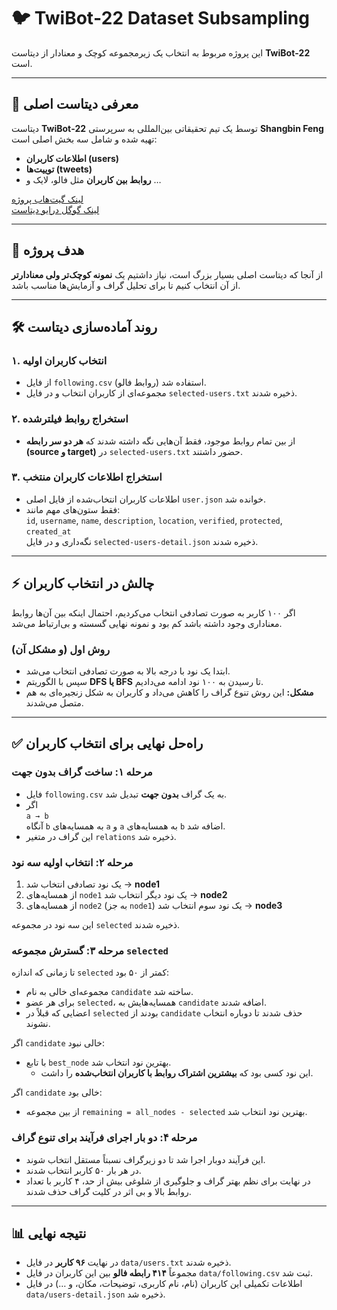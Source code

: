 # 🐦 TwiBot‑22 Dataset Subsampling  

‏این پروژه مربوط به انتخاب یک زیرمجموعه کوچک و معنادار از دیتاست **TwiBot‑22** است.

---

## 📌 معرفی دیتاست اصلی  

‏دیتاست **TwiBot‑22** توسط یک تیم تحقیقاتی بین‌المللی به سرپرستی **Shangbin Feng** تهیه شده و شامل سه بخش اصلی است:  

- **اطلاعات کاربران (users)**  
- **توییت‌ها (tweets)**  
- **روابط بین کاربران** مثل فالو، لایک و …  

[لینک گیت‌هاب پروژه](https://github.com/LuoUndergradXJTU/TwiBot-22)  
[لینک گوگل درایو دیتاست](https://drive.google.com/drive/folders/1YwiOUwtl8pCd2GD97Q_WEzwEUtSPoxFs?usp=sharing)  

---

## 🎯 هدف پروژه  

‏از آنجا که دیتاست اصلی بسیار بزرگ است، نیاز داشتیم یک **نمونه کوچک‌تر ولی معنادارتر** از آن انتخاب کنیم تا برای تحلیل گراف و آزمایش‌ها مناسب باشد.  

---

## 🛠 روند آماده‌سازی دیتاست  

### ۱. انتخاب کاربران اولیه  

- از فایل `following.csv` (روابط فالو) استفاده شد.  
- مجموعه‌ای از کاربران انتخاب و در فایل `selected-users.txt` ذخیره شدند.  

### ۲. استخراج روابط فیلترشده  

- از بین تمام روابط موجود، فقط آن‌هایی نگه داشته شدند که **هر دو سر رابطه (source و target)** در `selected-users.txt` حضور داشتند.  

### ۳. استخراج اطلاعات کاربران منتخب  

- اطلاعات کاربران انتخاب‌شده از فایل اصلی `user.json` خوانده شد.  
- فقط ستون‌های مهم مانند:  
  `id`, `username`, `name`, `description`, `location`, `verified`, `protected`, `created_at`  
  نگه‌داری و در فایل `selected-users-detail.json` ذخیره شدند.  

---

## ⚡ چالش در انتخاب کاربران  

‏اگر ۱۰۰ کاربر به صورت تصادفی انتخاب می‌کردیم، احتمال اینکه بین آن‌ها روابط معناداری وجود داشته باشد کم بود و نمونه نهایی گسسته و بی‌ارتباط می‌شد.  

### روش اول (و مشکل آن)  

- ابتدا یک نود با درجه بالا به صورت تصادفی انتخاب می‌شد.  
- سپس با الگوریتم **DFS یا BFS** تا رسیدن به ۱۰۰ نود ادامه می‌دادیم.  
- **مشکل:** این روش تنوع گراف را کاهش می‌داد و کاربران به شکل زنجیره‌ای به هم متصل می‌شدند.  

---

## ✅ راه‌حل نهایی برای انتخاب کاربران  

### مرحله ۱: ساخت گراف بدون جهت  

- فایل `following.csv` به یک گراف **بدون جهت** تبدیل شد.  
- اگر  
  `a → b`  
  آنگاه `b` به همسایه‌های `a` و `a` به همسایه‌های `b` اضافه شد.  
- این گراف در متغیر `relations` ذخیره شد.  

### مرحله ۲: انتخاب اولیه سه نود  

1. یک نود تصادفی انتخاب شد → **node1**  
2. از همسایه‌های `node1` یک نود دیگر انتخاب شد → **node2**  
3. از همسایه‌های `node2` (به جز `node1`) یک نود سوم انتخاب شد → **node3**  

این سه نود در مجموعه `selected` ذخیره شدند.  

### مرحله ۳: گسترش مجموعه `selected`  

تا زمانی که اندازه `selected` کمتر از ۵۰ بود:  
- مجموعه‌ای خالی به نام `candidate` ساخته شد.  
- برای هر عضو `selected`، همسایه‌هایش به `candidate` اضافه شدند.  
- اعضایی که قبلاً در `selected` بودند از `candidate` حذف شدند تا دوباره انتخاب نشوند.  

اگر `candidate` خالی نبود:  
- با تابع `best_node` بهترین نود انتخاب شد.  
  - این نود کسی بود که **بیشترین اشتراک روابط با کاربران انتخاب‌شده** را داشت.  

اگر `candidate` خالی بود:  
- از بین مجموعه `remaining = all_nodes - selected` بهترین نود انتخاب شد.  

### مرحله ۴: دو بار اجرای فرآیند برای تنوع گراف  

- این فرآیند دوبار اجرا شد تا دو زیرگراف نسبتاً مستقل انتخاب شوند.  
- در هر بار ۵۰ کاربر انتخاب شدند.  
- در نهایت برای نظم بهتر گراف و جلوگیری از شلوغی بیش از حد، ۴ کاربر با تعداد روابط بالا و بی اثر در کلیت گراف حذف شدند.  

---

## 📊 نتیجه نهایی  

- در نهایت **۹۶ کاربر** در فایل `data/users.txt` ذخیره شدند.  
- مجموعاً **۴۱۴ رابطه فالو** بین این کاربران در فایل `data/following.csv` ثبت شد.  
- اطلاعات تکمیلی این کاربران (نام، نام کاربری، توضیحات، مکان، و …) در فایل `data/users-detail.json` ذخیره شد.  
